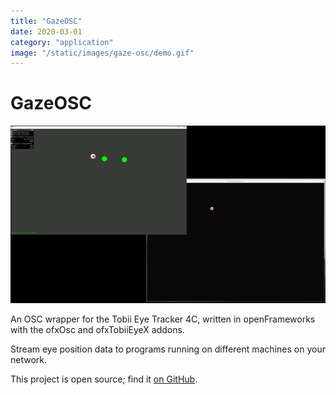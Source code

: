 ```yaml
---
title: "GazeOSC"
date: 2020-03-01
category: "application"
image: "/static/images/gaze-osc/demo.gif"
---
```


# GazeOSC

![](/static/images/gaze-osc/demo.gif)

An OSC wrapper for the Tobii Eye Tracker 4C, written in openFrameworks with the ofxOsc and ofxTobiiEyeX addons.

Stream eye position data to programs running on different machines on your network.

This project is open source; find it [on GitHub](https://github.com/rainflame/V4.js).

